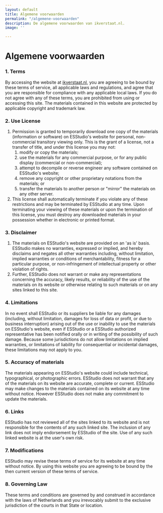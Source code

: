 ```yaml
---
layout: default
title: Algemene voorwaarden
permalink: "/algemene-voorwaarden"
description: De algemene voorwaarden van ikverstaat.nl.
image: ''

---
```

# Algemene voorwaarden

### 1. Terms

By accessing the website at [ikverstaat.nl](https://ikverstaat.nl), you are agreeing to be bound by these terms of service, all applicable laws and regulations, and agree that you are responsible for compliance with any applicable local laws. If you do not agree with any of these terms, you are prohibited from using or accessing this site. The materials contained in this website are protected by applicable copyright and trademark law.

### 2. Use License

1. Permission is granted to temporarily download one copy of the materials (information or software) on ESStudio's website for personal, non-commercial transitory viewing only. This is the grant of a license, not a transfer of title, and under this license you may not:
   1. modify or copy the materials;
   2. use the materials for any commercial purpose, or for any public display (commercial or non-commercial);
   3. attempt to decompile or reverse engineer any software contained on ESStudio's website;
   4. remove any copyright or other proprietary notations from the materials; or
   5. transfer the materials to another person or "mirror" the materials on any other server.
2. This license shall automatically terminate if you violate any of these restrictions and may be terminated by ESStudio at any time. Upon terminating your viewing of these materials or upon the termination of this license, you must destroy any downloaded materials in your possession whether in electronic or printed format.

### 3. Disclaimer

1. The materials on ESStudio's website are provided on an 'as is' basis. ESStudio makes no warranties, expressed or implied, and hereby disclaims and negates all other warranties including, without limitation, implied warranties or conditions of merchantability, fitness for a particular purpose, or non-infringement of intellectual property or other violation of rights.
2. Further, ESStudio does not warrant or make any representations concerning the accuracy, likely results, or reliability of the use of the materials on its website or otherwise relating to such materials or on any sites linked to this site.

### 4. Limitations

In no event shall ESStudio or its suppliers be liable for any damages (including, without limitation, damages for loss of data or profit, or due to business interruption) arising out of the use or inability to use the materials on ESStudio's website, even if ESStudio or a ESStudio authorized representative has been notified orally or in writing of the possibility of such damage. Because some jurisdictions do not allow limitations on implied warranties, or limitations of liability for consequential or incidental damages, these limitations may not apply to you.

### 5. Accuracy of materials

The materials appearing on ESStudio's website could include technical, typographical, or photographic errors. ESStudio does not warrant that any of the materials on its website are accurate, complete or current. ESStudio may make changes to the materials contained on its website at any time without notice. However ESStudio does not make any commitment to update the materials.

### 6. Links

ESStudio has not reviewed all of the sites linked to its website and is not responsible for the contents of any such linked site. The inclusion of any link does not imply endorsement by ESStudio of the site. Use of any such linked website is at the user's own risk.

### 7. Modifications

ESStudio may revise these terms of service for its website at any time without notice. By using this website you are agreeing to be bound by the then current version of these terms of service.

### 8. Governing Law

These terms and conditions are governed by and construed in accordance with the laws of Netherlands and you irrevocably submit to the exclusive jurisdiction of the courts in that State or location.